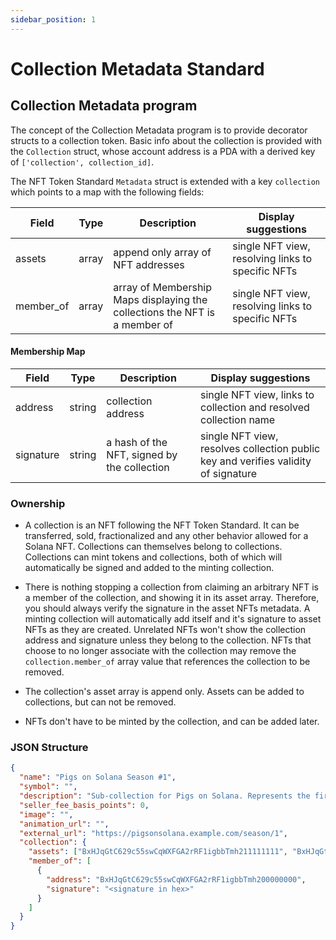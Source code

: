 ```yaml
---
sidebar_position: 1
---
```


# Collection Metadata Standard

## Collection Metadata program

The concept of the Collection Metadata program is to provide decorator structs to a collection token. Basic info about the collection is provided with the `Collection` struct, whose account address is a PDA with a derived key of `['collection', collection_id]`.

The NFT Token Standard `Metadata` struct is extended with a key `collection` which points to a map with the following fields:

| Field     | Type  | Description                                                                | Display suggestions                               | 
| --------- | ----- | -------------------------------------------------------------------------- | ------------------------------------------------- | 
| assets    | array | append only array of NFT addresses                                         | single NFT view, resolving links to specific NFTs |
| member_of | array | array of Membership Maps displaying the collections the NFT is a member of | single NFT view, resolving links to specific NFTs |

#### Membership Map

| Field     | Type   | Description                                 | Display suggestions                                                                | 
| --------- | ------ | ------------------------------------------- | ---------------------------------------------------------------------------------- | 
| address   | string | collection address                          | single NFT view, links to collection and resolved collection name                  |
| signature | string | a hash of the NFT, signed by the collection | single NFT view, resolves collection public key and verifies validity of signature |

### Ownership

* A collection is an NFT following the NFT Token Standard. It can be transferred, sold, fractionalized and any other behavior allowed for a Solana NFT. Collections can themselves belong to collections. Collections can mint tokens and collections, both of which will automatically be signed and added to the minting collection. 

* There is nothing stopping a collection from claiming an arbitrary NFT is a member of the collection, and showing it in its asset array. Therefore, you should always verify the signature in the asset NFTs metadata. A minting collection will automatically add itself and it's signature to asset NFTs as they are created. Unrelated NFTs won't show the collection address and signature unless they belong to the collection. NFTs that choose to no longer associate with the collection may remove the `collection.member_of` array value that references the collection to be removed.

* The collection's asset array is append only. Assets can be added to collections, but can not be removed. 

* NFTs don't have to be minted by the collection, and can be added later.

### JSON Structure

```json
{
  "name": "Pigs on Solana Season #1",
  "symbol": "",
  "description": "Sub-collection for Pigs on Solana. Represents the first season released.",
  "seller_fee_basis_points": 0,
  "image": "",
  "animation_url": "",
  "external_url": "https://pigsonsolana.example.com/season/1",
  "collection": {
    "assets": ["BxHJqGtC629c55swCqWXFGA2rRF1igbbTmh211111111", "BxHJqGtC629c55swCqWXFGA2rRF1igbbTmh211111112"],
    "member_of": [
      {
        "address": "BxHJqGtC629c55swCqWXFGA2rRF1igbbTmh200000000",
        "signature": "<signature in hex>"
      }
    ]
  }
}
```